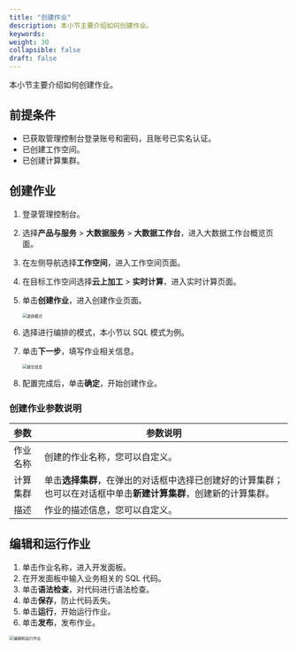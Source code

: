 ```yaml
---
title: "创建作业"
description: 本小节主要介绍如何创建作业。 
keywords: 
weight: 30
collapsible: false
draft: false
---
```


本小节主要介绍如何创建作业。

## 前提条件

- 已获取管理控制台登录账号和密码，且账号已实名认证。
- 已创建工作空间。
- 已创建计算集群。

## 创建作业

1. 登录管理控制台。
2. 选择**产品与服务** > **大数据服务** > **大数据工作台**，进入大数据工作台概览页面。
3. 在左侧导航选择**工作空间**，进入工作空间页面。
4. 在目标工作空间选择**云上加工** > **实时计算**，进入实时计算页面。
5. 单击**创建作业**，进入创建作业页面。
   
   <img src="../../_images/choose_model.png" alt="选择模式" style="zoom:50%;" />

6. 选择进行编排的模式，本小节以 SQL 模式为例。
7. 单击**下一步**，填写作业相关信息。
   
   <img src="../../_images/job_basic.png" alt="填写信息" style="zoom:50%;" />

8. 配置完成后，单击**确定**，开始创建作业。

### 创建作业参数说明

| 参数           | 参数说明                                                     |
| :------------- | ------------------------------------------------------------ |
| 作业名称 |  创建的作业名称，您可以自定义。              |
| 计算集群    |  单击**选择集群**，在弹出的对话框中选择已创建好的计算集群；也可以在对话框中单击**新建计算集群**，创建新的计算集群。  |
| 描述    |  作业的描述信息，您可以自定义。 |

## 编辑和运行作业

1. 单击作业名称，进入开发面板。
2. 在开发面板中输入业务相关的 SQL 代码。
3. 单击**语法检查**，对代码进行语法检查。
4. 单击**保存**，防止代码丢失。
5. 单击**运行**，开始运行作业。
6. 单击**发布**，发布作业。

<img src="../../_images/job_content_sql.png" alt="编辑和运行作业" style="zoom:50%;" />


